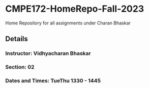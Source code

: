 # CMPE172-HomeRepo-Fall-2023

Home Repository for all assignments under Charan Bhaskar

## Details

### Instructor: Vidhyacharan Bhaskar

### Section: 02

### Dates and Times: TueThu 1330 - 1445
